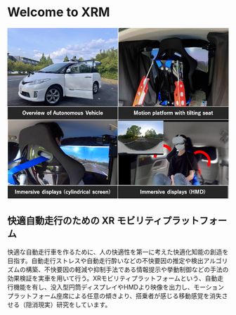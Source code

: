 # Welcome to XRM

![kk.png](./README.assets/kk.png)

## 快適自動走行のための XR モビリティプラットフォーム

快適な自動走行車を作るために、人の快適性を第一に考えた快適化知能の創造を目指す。自動走行ストレスや自動走行酔いなどの不快要因の推定や検出アルゴリズムの構築、不快要因の軽減や抑制手法である情報提示や挙動制御などの手法の効果検証を実車を用いて行う。XRモビリティプラットフォームという、自動走行機能を有し、没入型円筒ディスプレイやHMDより映像を出力し、モーションプラットフォーム座席による任意の傾きより、搭乗者が感じる移動感覚を消失させる（隠消現実）研究をしています。
